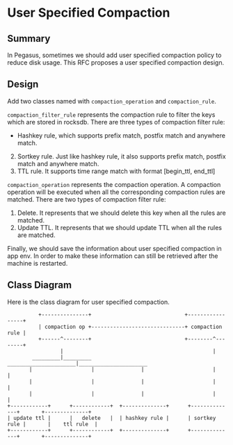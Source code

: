 # User Specified Compaction

## Summary

In Pegasus, sometimes we should add user specified compaction policy to reduce disk usage. This RFC proposes a user specified compaction design.

## Design

Add two classes named with `compaction_operation` and `compaction_rule`.

`compaction_filter_rule` represents the compaction rule to filter the keys which are stored in rocksdb.
There are three types of compaction filter rule:
- Hashkey rule, which supports prefix match, postfix match and anywhere match.
2. Sortkey rule. Just like hashkey rule, it also supports prefix match, postfix match and anywhere match.
3. TTL rule. It supports time range match with format [begin_ttl, end_ttl]

`compaction_operation` represents the compaction operation. A compaction operation will be executed when all the corresponding compaction rules are matched.
There are two types of compaction filter rule:
1. Delete. It represents that we should delete this key when all the rules are matched.
2. Update TTL. It represents that we should update TTL when all the rules are matched.

Finally, we should save the information about user specified compaction in app env. In order to make these information can still be retrieved after the machine is restarted.

## Class Diagram

Here is the class diagram for user specified compaction.

```
          +---------------+                              +-----------------+
          | compaction op +------------------------------+ compaction rule |
          +------^--------+                              +--------^--------+
                 |                                                |
        _________|_________                 ______________________|______________________
       |                   |               |                      |                      |
       |                   |               |                      |                      |
       |                   |               |                      |                      |
+------------+      +------------+  +--------------+      +--------------+       +--------------+
| update ttl |      |   delete   |  | hashkey rule |      | sortkey rule |       |    ttl rule  |
+------------+      +------------+  +--------------+      +--------------+       +--------------+
```
